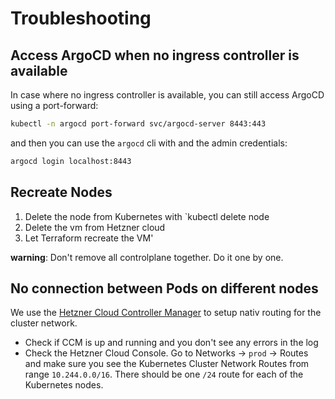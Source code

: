 # Troubleshooting

## Access ArgoCD when no ingress controller is available

In case where no ingress controller is available, you can still access ArgoCD using a port-forward:

```bash
kubectl -n argocd port-forward svc/argocd-server 8443:443
```

and then you can use the `argocd` cli with and the admin credentials:

```bash
argocd login localhost:8443
```

## Recreate Nodes

1. Delete the node from Kubernetes with `kubectl delete node <nodename>
2. Delete the vm from Hetzner cloud
3. Let Terraform recreate the VM'

**warning**: Don't remove all controlplane together. Do it one by one.

## No connection between Pods on different nodes

We use the [Hetzner Cloud Controller Manager](applications.md#hetzner-kubernetes-cloud-controller-manager) to setup nativ routing for the cluster network.

* Check if CCM is up and running and you don't see any errors in the log
* Check the Hetzner Cloud Console. Go to Networks -> `prod` -> Routes and make sure you see the Kubernetes Cluster Network Routes from range `10.244.0.0/16`. There should be one `/24` route for each of the Kubernetes nodes.
